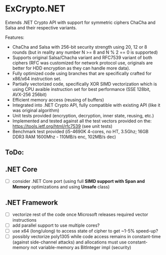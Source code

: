 # ExCrypto.NET
Extends .NET Crypto API with support for symmetric ciphers ChaCha and Salsa and their respective variants.

Features:
- ChaCha and Salsa with 256-bit security strength using 20, 12 or 8 rounds (but in reality any number N >= 8 and N % 2 == 0 is supported)
- Supports original Salsa/Chacha variant and RFC7539 variant of both ciphers (RFC was customized for network protocol use, originals are better for HDD encryption as they can handle more data).
- Fully optimized code using branches that are specifically crafted for x86/x64 instruction set.
- Partially vectorized code, specifically XOR SIMD vectorization which is using CPU avaible instruction set for best performance (SSE 128bit, AVX-256 256bit)
- Efficient memory access (reusing of buffers)
- Integrated into .NET Crypto API, fully compatible with existing API (like it was original algorithm)
- Unit tests provided (encryption, decryption, inner state, reusing, etc.)
- Implemented and tested against all the test vectors provided on the: https://tools.ietf.org/html/rfc7539 (see unit tests)
- Benchmark test provided (i5-4690K 4-cores, no HT, 3.5Ghz; 16GB DDR3 RAM 1600Mhz - 110MB/s enc, 102MB/s dec)

ToDo:
-----

.NET Core
----------
- [ ] consider .NET Core port (using full **SIMD support with Span and Memory** optimizations and using **Unsafe** class)

.NET Framework
----------------
- [ ] vectorize rest of the code once Microsoft releases required vector instructions
- [ ] add parallel support to use multiple cores?
- [ ] use x64 (long/ulong) to access state of cipher to get ~1-5% speed-up?
- [ ] possibly vectorize poly1305 while code access remains in constant-time (against side-channel attacks) and allocations must use constant-memory not variable-memory as BitInteger impl (security)
